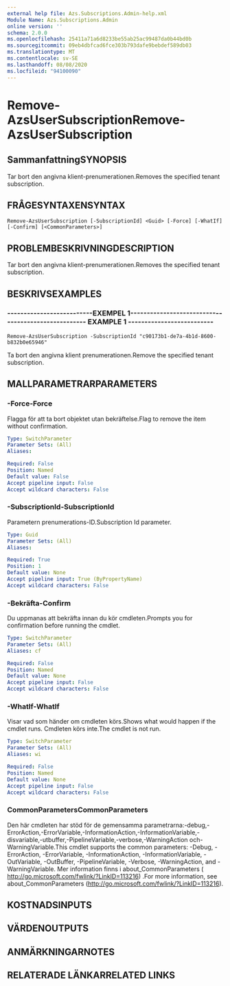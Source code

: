 ```yaml
---
external help file: Azs.Subscriptions.Admin-help.xml
Module Name: Azs.Subscriptions.Admin
online version: ''
schema: 2.0.0
ms.openlocfilehash: 25411a71a6d8233be55ab25ac99487da0b44bd0b
ms.sourcegitcommit: 09eb4dbfcad6fce303b793dafe9bebdef589db03
ms.translationtype: MT
ms.contentlocale: sv-SE
ms.lasthandoff: 08/08/2020
ms.locfileid: "94100090"
---
```

# <span data-ttu-id="fb83e-101">Remove-AzsUserSubscription</span><span class="sxs-lookup"><span data-stu-id="fb83e-101">Remove-AzsUserSubscription</span></span>

## <span data-ttu-id="fb83e-102">Sammanfattning</span><span class="sxs-lookup"><span data-stu-id="fb83e-102">SYNOPSIS</span></span>
<span data-ttu-id="fb83e-103">Tar bort den angivna klient-prenumerationen.</span><span class="sxs-lookup"><span data-stu-id="fb83e-103">Removes the specified tenant subscription.</span></span>

## <span data-ttu-id="fb83e-104">FRÅGESYNTAXEN</span><span class="sxs-lookup"><span data-stu-id="fb83e-104">SYNTAX</span></span>

```
Remove-AzsUserSubscription [-SubscriptionId] <Guid> [-Force] [-WhatIf] [-Confirm] [<CommonParameters>]
```

## <span data-ttu-id="fb83e-105">PROBLEMBESKRIVNING</span><span class="sxs-lookup"><span data-stu-id="fb83e-105">DESCRIPTION</span></span>
<span data-ttu-id="fb83e-106">Tar bort den angivna klient-prenumerationen.</span><span class="sxs-lookup"><span data-stu-id="fb83e-106">Removes the specified tenant subscription.</span></span>

## <span data-ttu-id="fb83e-107">BESKRIVS</span><span class="sxs-lookup"><span data-stu-id="fb83e-107">EXAMPLES</span></span>

### <span data-ttu-id="fb83e-108">--------------------------EXEMPEL 1--------------------------</span><span class="sxs-lookup"><span data-stu-id="fb83e-108">-------------------------- EXAMPLE 1 --------------------------</span></span>
```
Remove-AzsUserSubscription -SubscriptionId "c90173b1-de7a-4b1d-8600-b832b0e65946"
```

<span data-ttu-id="fb83e-109">Ta bort den angivna klient prenumerationen.</span><span class="sxs-lookup"><span data-stu-id="fb83e-109">Remove the specified tenant subscription.</span></span>

## <span data-ttu-id="fb83e-110">MALLPARAMETRAR</span><span class="sxs-lookup"><span data-stu-id="fb83e-110">PARAMETERS</span></span>

### <span data-ttu-id="fb83e-111">-Force</span><span class="sxs-lookup"><span data-stu-id="fb83e-111">-Force</span></span>
<span data-ttu-id="fb83e-112">Flagga för att ta bort objektet utan bekräftelse.</span><span class="sxs-lookup"><span data-stu-id="fb83e-112">Flag to remove the item without confirmation.</span></span>

```yaml
Type: SwitchParameter
Parameter Sets: (All)
Aliases: 

Required: False
Position: Named
Default value: False
Accept pipeline input: False
Accept wildcard characters: False
```

### <span data-ttu-id="fb83e-113">-SubscriptionId</span><span class="sxs-lookup"><span data-stu-id="fb83e-113">-SubscriptionId</span></span>
<span data-ttu-id="fb83e-114">Parametern prenumerations-ID.</span><span class="sxs-lookup"><span data-stu-id="fb83e-114">Subscription Id parameter.</span></span>

```yaml
Type: Guid
Parameter Sets: (All)
Aliases: 

Required: True
Position: 1
Default value: None
Accept pipeline input: True (ByPropertyName)
Accept wildcard characters: False
```

### <span data-ttu-id="fb83e-115">-Bekräfta</span><span class="sxs-lookup"><span data-stu-id="fb83e-115">-Confirm</span></span>
<span data-ttu-id="fb83e-116">Du uppmanas att bekräfta innan du kör cmdleten.</span><span class="sxs-lookup"><span data-stu-id="fb83e-116">Prompts you for confirmation before running the cmdlet.</span></span>

```yaml
Type: SwitchParameter
Parameter Sets: (All)
Aliases: cf

Required: False
Position: Named
Default value: None
Accept pipeline input: False
Accept wildcard characters: False
```

### <span data-ttu-id="fb83e-117">-WhatIf</span><span class="sxs-lookup"><span data-stu-id="fb83e-117">-WhatIf</span></span>
<span data-ttu-id="fb83e-118">Visar vad som händer om cmdleten körs.</span><span class="sxs-lookup"><span data-stu-id="fb83e-118">Shows what would happen if the cmdlet runs.</span></span>
<span data-ttu-id="fb83e-119">Cmdleten körs inte.</span><span class="sxs-lookup"><span data-stu-id="fb83e-119">The cmdlet is not run.</span></span>

```yaml
Type: SwitchParameter
Parameter Sets: (All)
Aliases: wi

Required: False
Position: Named
Default value: None
Accept pipeline input: False
Accept wildcard characters: False
```

### <span data-ttu-id="fb83e-120">CommonParameters</span><span class="sxs-lookup"><span data-stu-id="fb83e-120">CommonParameters</span></span>
<span data-ttu-id="fb83e-121">Den här cmdleten har stöd för de gemensamma parametrarna:-debug,-ErrorAction,-ErrorVariable,-InformationAction,-InformationVariable,-disvariable,-utbuffer,-PipelineVariable,-verbose,-WarningAction och-WarningVariable.</span><span class="sxs-lookup"><span data-stu-id="fb83e-121">This cmdlet supports the common parameters: -Debug, -ErrorAction, -ErrorVariable, -InformationAction, -InformationVariable, -OutVariable, -OutBuffer, -PipelineVariable, -Verbose, -WarningAction, and -WarningVariable.</span></span> <span data-ttu-id="fb83e-122">Mer information finns i about_CommonParameters ( http://go.microsoft.com/fwlink/?LinkID=113216) .</span><span class="sxs-lookup"><span data-stu-id="fb83e-122">For more information, see about_CommonParameters (http://go.microsoft.com/fwlink/?LinkID=113216).</span></span>

## <span data-ttu-id="fb83e-123">KOSTNADS</span><span class="sxs-lookup"><span data-stu-id="fb83e-123">INPUTS</span></span>

## <span data-ttu-id="fb83e-124">VÄRDEN</span><span class="sxs-lookup"><span data-stu-id="fb83e-124">OUTPUTS</span></span>

## <span data-ttu-id="fb83e-125">ANMÄRKNINGAR</span><span class="sxs-lookup"><span data-stu-id="fb83e-125">NOTES</span></span>

## <span data-ttu-id="fb83e-126">RELATERADE LÄNKAR</span><span class="sxs-lookup"><span data-stu-id="fb83e-126">RELATED LINKS</span></span>

